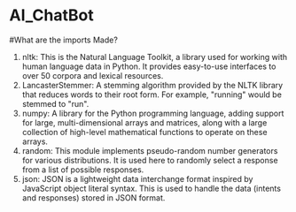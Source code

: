 # AI_ChatBot
#What are the imports Made?
1) nltk: This is the Natural Language Toolkit, a library used for working with human language data in Python. It provides easy-to-use interfaces to over 50 corpora and lexical resources.
2) LancasterStemmer: A stemming algorithm provided by the NLTK library that reduces words to their root form. For example, "running" would be stemmed to "run".
3) numpy: A library for the Python programming language, adding support for large, multi-dimensional arrays and matrices, along with a large collection of high-level mathematical functions to operate on these arrays.
4) random: This module implements pseudo-random number generators for various distributions. It is used here to randomly select a response from a list of possible responses.
5) json: JSON is a lightweight data interchange format inspired by JavaScript object literal syntax. This is used to handle the data (intents and responses) stored in JSON format.

